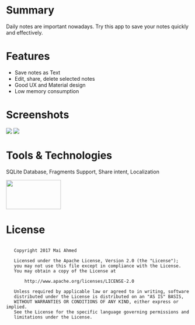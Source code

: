 # Summary #
Daily notes are important nowadays. Try this app to save your notes quickly and effectively.

# Features
<ul>
<li>Save notes as Text</li>
<li>Edit, share, delete selected notes</li>
<li>Good UX and Material design</li>
<li>Low memory consumption</li>
</ul>

# Screenshots #
<img src="https://s8.postimg.org/hr8rph2w5/screener_1497215262902.png"/>
<img src="https://s8.postimg.org/hfrbcpmg5/screener_1497215687746.png"/>

# Tools & Technologies
SQLite Database, Fragments Support, Share intent, Localization


<a href="https://drive.google.com/open?id=0ByN8UVrN9463Z2tQRVVUQWwxNjQ"><img src="http://www.apkdisc.com/style/apkdiscad2.png" width="150" height="80" /></a> 

# License #
<pre><code>
   Copyright 2017 Mai Ahmed

   Licensed under the Apache License, Version 2.0 (the "License");
   you may not use this file except in compliance with the License.
   You may obtain a copy of the License at

       http://www.apache.org/licenses/LICENSE-2.0

   Unless required by applicable law or agreed to in writing, software
   distributed under the License is distributed on an "AS IS" BASIS,
   WITHOUT WARRANTIES OR CONDITIONS OF ANY KIND, either express or implied.
   See the License for the specific language governing permissions and
   limitations under the License.
   </code></pre>
